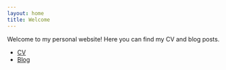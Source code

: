 ```yaml
---
layout: home
title: Welcome
---
```


Welcome to my personal website! Here you can find my CV and blog posts.

- [CV](cv.md)
- [Blog](blog.html)

